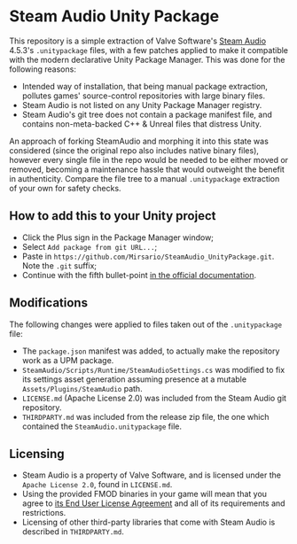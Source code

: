 # Steam Audio Unity Package

This repository is a simple extraction of Valve Software's [Steam Audio](https://github.com/ValveSoftware/steam-audio/releases) 4.5.3's `.unitypackage` files, with a few patches applied to make it compatible with the modern declarative Unity Package Manager. This was done for the following reasons:
- Intended way of installation, that being manual package extraction, pollutes games' source-control repositories with large binary files.
- Steam Audio is not listed on any Unity Package Manager registry.
- Steam Audio's git tree does not contain a package manifest file, and contains non-meta-backed C++ & Unreal files that distress Unity.

An approach of forking SteamAudio and morphing it into this state was considered (since the original repo also includes native binary files), however every single file in the repo would be needed to be either moved or removed, becoming a maintenance hassle that would outweight the benefit in authenticity. Compare the file tree to a manual `.unitypackage` extraction of your own for safety checks.

## How to add this to your Unity project
- Click the Plus sign in the Package Manager window;
- Select `Add package from git URL...`;
- Paste in `https://github.com/Mirsario/SteamAudio_UnityPackage.git`. Note the `.git` suffix;
- Continue with the fifth bullet-point [in the official documentation](https://valvesoftware.github.io/steam-audio/doc/unity/getting-started.html).

## Modifications
The following changes were applied to files taken out of the `.unitypackage` file:
- The `package.json` manifest was added, to actually make the repository work as a UPM package.
- `SteamAudio/Scripts/Runtime/SteamAudioSettings.cs` was modified to fix its settings asset generation assuming presence at a mutable `Assets/Plugins/SteamAudio` path.
- `LICENSE.md` (Apache License 2.0) was included from the Steam Audio git repository.
- `THIRDPARTY.md` was included from the release zip file, the one which contained the `SteamAudio.unitypackage` file.

## Licensing
- Steam Audio is a property of Valve Software, and is licensed under the `Apache License 2.0`, found in `LICENSE.md`.
- Using the provided FMOD binaries in your game will mean that you agree to [its End User License Agreement](https://www.fmod.com/legal) and all of its requirements and restrictions.
- Licensing of other third-party libraries that come with Steam Audio is described in `THIRDPARTY.md`.